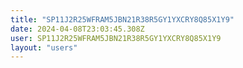 ```yaml
---
title: "SP11J2R25WFRAM5JBN21R38R5GY1YXCRY8Q85X1Y9"
date: 2024-04-08T23:03:45.308Z
user: SP11J2R25WFRAM5JBN21R38R5GY1YXCRY8Q85X1Y9
layout: "users"
---
```

    